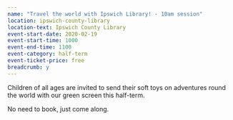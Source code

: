 ```yaml
---
name: "Travel the world with Ipswich Library! - 10am session"
location: ipswich-county-library
location-text: Ipswich County Library
event-start-date: 2020-02-19
event-start-time: 1000
event-end-time: 1100
event-category: half-term
event-ticket-price: free
breadcrumb: y
---
```


Children of all ages are invited to send their soft toys on adventures round the world with our green screen this half-term.

No need to book, just come along.
